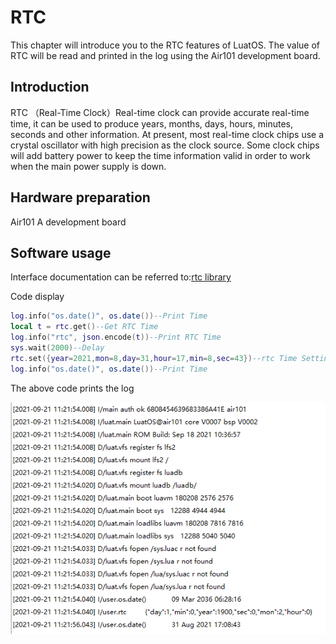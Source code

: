 # RTC

This chapter will introduce you to the RTC features of LuatOS. The value of RTC will be read and printed in the log using the Air101 development board.

## Introduction

RTC （Real-Time Clock）Real-time clock can provide accurate real-time time, it can be used to produce years, months, days, hours, minutes, seconds and other information. At present, most real-time clock chips use a crystal oscillator with high precision as the clock source. Some clock chips will add battery power to keep the time information valid in order to work when the main power supply is down.

## Hardware preparation

Air101 A development board

## Software usage

Interface documentation can be referred to:[rtc library](https://wiki.luatos.org/api/rtc.html)

Code display

```lua
log.info("os.date()", os.date())--Print Time
local t = rtc.get()--Get RTC Time
log.info("rtc", json.encode(t))--Print RTC Time
sys.wait(2000)--Delay
rtc.set({year=2021,mon=8,day=31,hour=17,min=8,sec=43})--rtc Time Settings
log.info("os.date()", os.date())--Print Time
```

The above code prints the log

![RTC](img/RTC.png)
